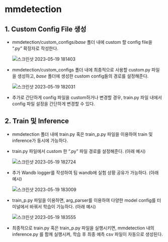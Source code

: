 # mmdetection 
## 1. Custom Config File 생성 
- mmdetection/custom_configs/_base_ 폴더 내에 custom 할 config file을 “.py” 확장자로 작성한다. 
    
  ![스크린샷 2023-05-19 181403](https://github.com/boostcampaitech5/level2_objectdetection-cv-15/assets/113486402/85c2dd3a-80c7-4cdc-b22d-843aa799cd87)
- mmdetection/custom_configs 폴더 내에 최종적으로 사용할 custom.py 파일을 생성하고, _base_ 폴더에 생성한 custom config들의 경로를 설정해준다.  

  ![스크린샷 2023-05-19 182031](https://github.com/boostcampaitech5/level2_objectdetection-cv-15/assets/113486402/5fc4577d-b15e-4b1e-82de-8ead661b49b9)
- 추가로 간단하게 config 파일을 custom하거나 변경할 경우, train.py 파일 내에서 config 파일 설정을 간단하게 변경할 수 있다. 

## 2. Train 및 Inference 
- mmdetection 폴더 내에 train.py 혹은 train_p.py 파일을 이용하여 train 및 inference가 동시에 가능하다. 
- train.py 파일에서 custom 한 “.py” 파일 경로를 설정해준다.  (아래 예시) 

  ![스크린샷 2023-05-19 182724](https://github.com/boostcampaitech5/level2_objectdetection-cv-15/assets/113486402/df40fa2e-e9a8-4e75-8372-b277731eed66)

- 추가 Wandb logger를 작성하여 팀 wandb에 실험 상황 공유가 가능하다. (아래 예시)  

  ![스크린샷 2023-05-19 183009](https://github.com/boostcampaitech5/level2_objectdetection-cv-15/assets/113486402/fd55cac4-9f53-4bd1-bb81-900168d0bcec)

- train_p.py 파일을 이용하면, arg_parser를 이용하여 다양한 model config를 터미널에서 바꿔서 학습이 가능하다. (아래 예시)  

  ![스크린샷 2023-05-19 183555](https://github.com/boostcampaitech5/level2_objectdetection-cv-15/assets/113486402/8c2d9c14-b213-49c9-89e8-5a929596145e)

- 최종적으로 train.py 혹은 train_p.py 파일을 실행시키면, mmdetection 내의 inference.py 를 함께 실행시켜, 학습 후 최종 예측 csv 파일이 자동으로 생성된다.
